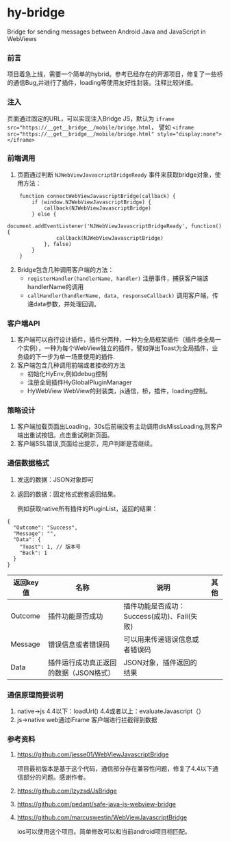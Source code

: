 # hy-bridge
Bridge for sending messages between Android Java and JavaScript in WebViews
### 前言
项目着急上线，需要一个简单的hybrid。参考已经存在的开源项目，修复了一些桥的通信Bug,并进行了插件，loading等使用友好性封装。注释比较详细。

### 注入
页面通过固定的URL，可以实现注入Bridge JS，默认为 `iframe src="https://__get__bridge__/mobile/bridge.html`，
譬如
`<iframe src="https://__get__bridge__/mobile/bridge.html" style="display:none"></iframe>`

### 前端调用

1. 页面通过判断 `NJWebViewJavascriptBridgeReady` 事件来获取bridge对象，使用方法：

```
	function connectWebViewJavascriptBridge(callback) {
		if (window.NJWebViewJavascriptBridge) {
			callback(NJWebViewJavascriptBridge)
		} else {
			document.addEventListener('NJWebViewJavascriptBridgeReady', function() {
				callback(NJWebViewJavascriptBridge)
			}, false)
		}
	}
```

2. Bridge包含几种调用客户端的方法：
    * `registerHandler(handlerName, handler)` 注册事件，捕获客户端该handlerName的调用
    * `callHandler(handlerName, data, responseCallback)` 调用客户端，传递data参数，并处理回调。

### 客户端API

1. 客户端可以自行设计插件，插件分两种，一种为全局框架插件（插件类全局一个实例），一种为每个WebView独立的插件，譬如弹出Toast为全局插件，业务级的下一步为单一场景使用的插件.
2. 客户端包含几种调用前端或者接收的方法
    * 初始化HyEnv,例如debug控制
    * 注册全局插件HyGlobalPluginManager
    * HyWebView WebView的封装类，js通信，桥，插件，loading控制。

### 策略设计

1. 客户端加载页面出Loading，30s后前端没有主动调用disMissLoading,则客户端出重试按钮。点击重试刷新页面。
2. 客户端SSL错误,页面给出提示，用户判断是否继续。

### 通信数据格式

1. 发送的数据：JSON对象即可

2. 返回的数据：固定格式嵌套返回结果。

    例如获取native所有插件的PluginList，返回的结果：
```
{
  "Outcome": "Success",
  "Message": "",
  "Data": {
    "Toast": 1, // 版本号
    "Back": 1
  }
}
```

| 返回key值 | 名称 | 说明 | 其他 |
| --- | --- | --- | --- |
| Outcome | 插件功能是否成功 | 插件功能是否成功：Success(成功)、Fail(失败) |  |
| Message | 错误信息或者错误码 | 可以用来传递错误信息或者错误码  |  |
| Data | 插件运行成功真正返回的数据（JSON格式） | JSON对象，插件返回的结果 |  |


### 通信原理简要说明
1. native->js 4.4以下：loadUrl() 4.4或者以上：evaluateJavascript（）
2. js->native web通过iFrame 客户端进行拦截得到数据

### 参考资料
1. https://github.com/jesse01/WebViewJavascriptBridge

    项目最初版本是基于这个代码，通信部分存在兼容性问题，修复了4.4以下通信部分的问题。感谢作者。
2. https://github.com/lzyzsd/JsBridge

3. https://github.com/pedant/safe-java-js-webview-bridge

4. https://github.com/marcuswestin/WebViewJavascriptBridge

    ios可以使用这个项目。简单修改可以和当前android项目相匹配。



